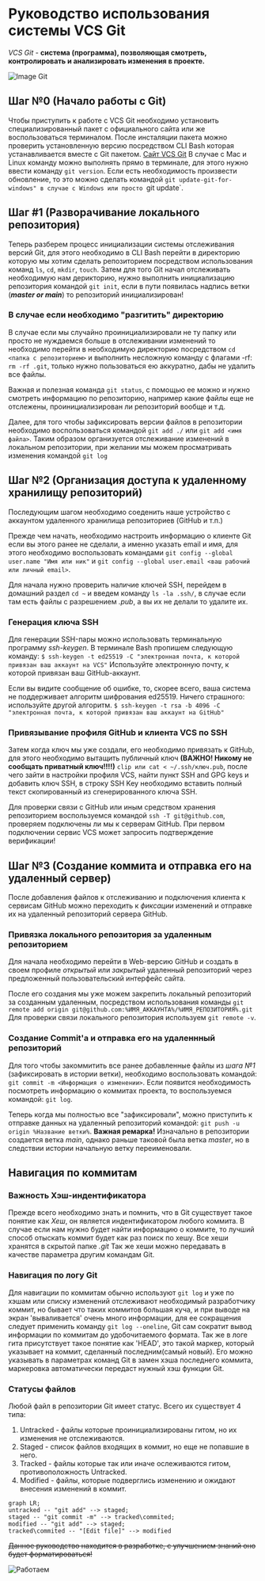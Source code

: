 # Руководство использования системы VCS Git
*VCS Git* - **система (программа), позволяющая смотреть, контролировать и анализировать изменения в проекте.**

![Image Git](https://content.timeweb.com/assets/e41e86c7-bcc2-4740-a783-b2fd6ff6f839?width=1920&height=1080)

## Шаг №0 (Начало работы с Git)
Чтобы приступить к работе с VCS Git необходимо установить специализированный пакет с официального сайта или же воспользоваться терминалом.
После инсталяции пакета можно проверить установленную версию посредством CLI Bash которая устанавливается вместе с Git пакетом. [Сайт VCS Git](https://git-scm.com/)
В случае с Mac и Linux команду можно выполнять прямо в терминале, для этого нужно ввести команду `git version`. 
Если есть необходимость произвести обновление, то это можно сделать командой `git update-git-for-windows" в случае с Windows или просто `git update`.

## Шаг #1 (Разворачивание локального репозитория)
Теперь разберем процесс инициализации системы отслеживания версий Git, для этого необходимо в CLI Bash перейти в директорию которую мы хотим сделать репозиторием посредством использования команд `ls`, `cd`, `mkdir`, `touch`.
Затем для того Git начал отслеживать необходимую нам дерикторию, нужно выполнить инициализацию репозитория командой `git init`, если в пути появилась надпись ветки (***master or main***) то репозиторий инициализирован!

### В случае если необходимо "разгитить" директорию
В случае если мы случайно проинициализировали не ту папку или просто не нуждаемся больше в отслеживании изменений то необходимо перейти в необходимую директорию посредством `cd <папка с репозиторием>` и выполнить несложную команду с флагами -rf: `rm -rf .git`, только нужно пользоваться ею аккуратно, дабы не удалить все файлы.

Важная и полезная команда `git status`, с помощью ее можно и нужно смотреть информацию по репозиторию, например какие файлы еще не отслежены, проинициализирован ли репозиторий вообще и т.д.

Далее, для того чтобы зафиксировать версии файлов в репозитории необходимо воспользоваться командой `git add ./` или `git add <имя файла>`.
Таким образом организуется отслеживание изменений в локальном репозитории, при желании мы можем просматривать изменения командой `git log`

## Шаг №2 (Организация доступа к удаленному хранилищу репозиторий)
Последующим шагом необходимо соеденить наше устройство с аккаунтом удаленного хранилища репозиториев (GitHub и т.п.)

Прежде чем начать, необходимо настроить информацию о клиенте Git если вы этого ранее не сделали, а именно указать email и имя, для этого необходимо воспользовать командами `git config --global user.name "Имя или ник"` и `git config --global user.email <ваш рабочий или личный email>`.

Для начала нужно проверить наличие ключей SSH, перейдем в домашний раздел `cd ~` и введем команду `ls -la .ssh/`, в случае если там есть файлы с разрешением *.pub*, а вы их не делали то удалите их.

### Генерация ключа SSH
Для генерации SSH-пары можно использовать терминальную программу *ssh-keygen*. В терминале Bash пропишем следующую команду:
`$ ssh-keygen -t ed25519 -C "электронная почта, к которой привязан ваш аккаунт на VCS"` Используйте электронную почту, к которой привязан ваш GitHub-аккаунт.

Если вы видите сообщение об ошибке, то, скорее всего, ваша система не поддерживает алгоритм шифрования ed25519. Ничего страшного: используйте другой алгоритм.
`$ ssh-keygen -t rsa -b 4096 -C "электронная почта, к которой привязан ваш аккаунт на GitHub"`

### Привязывание профиля GitHub и клиента VCS по SSH
Затем когда ключ мы уже создали, его необходимо привязать к GitHub, для этого необходимо вытащить публичный ключ **(ВАЖНО! Никому не сообщать приватный ключ!!!!)** `clip или cat < ~/.ssh/ключ.pub`, после чего зайти в настройки профиля VCS, найти пункт SSH and GPG keys и добавить ключ SSH, в строку SSH Key необходимо вставить полный текст скопированный из сгенерированного ключа SSH.

Для проверки связи с GitHub или иным средством хранения репозиторием воспользуемся командой `ssh -T git@github.com`, проверяем подключены ли мы к серверам GitHub. При первом подключении сервис VCS может запросить подтверждение верификации!

## Шаг №3 (Создание коммита и отправка его на удаленный сервер)
После добавления файлов к отслеживанию и подключения клиента к сервисам GitHub можно переходить к *фиксации* изменений и отправке их на удаленный репозиторий сервера GitHub.

### Привязка локального репозитория за удаленным репозиторием
Для начала необходимо перейти в Web-версию GitHub и создать в своем профиле *открытый* или *закрытый* удаленный репозиторий через предложенный пользовательский интерфейс сайта.

После его создания мы уже можем закрепить локальный репозиторий за созданным удаленным, посредством использования команды `git remote add origin git@github.com:%ИМЯ_АККАУНТА%/%ИМЯ_РЕПОЗИТОРИЯ%.git`
Для проверки связи локального репозитория используем `git remote -v`.

### Создание Commit'a и отправка его на удаленнный репозиторий
Для того чтобы закоммитить все ранее добавленные файлы из *шага №1* (зафиксировать в истории ветки), необходимо воспользовать командой: `git commit -m <Информация о изменении>`.
Если появится необходимость посмотреть информацию о коммитах проекта, то воспользуемся командой: `git log`.

Теперь когда мы полностью все "зафиксировали", можно приступить к отправке данных на удаленный репозиторий командой: `git push -u origin %Название ветки%`. **Важная ремарка!** Изначально в репозитории создается ветка *main*, однако раньше таковой была ветка *master*, но в следствии истории начальную ветку переименовали. 

## Навигация по коммитам

### Важность Хэш-индентификатора
Прежде всего необходимо знать и помнить, что в Git существует такое понятие как *Хеш*, он является индентификатором любого коммита. В случае если нам нужно будет найти информацию о коммите, то лучший способ отыскать коммит будет как раз поиск по хешу. Все хеши хранятся в скрытой папке *.git*
Так же хеши можно передавать в качестве параметра другим командам Git.

### Навигация по логу Git
Для навигации по коммитам обычно используют `git log` и уже по хэшам или списку изменений отслеживают необходимый разработчику коммит, но бывает что таких коммитов большая куча, и при выводе на экран 'вываливается' очень много информации, для ее сокращения следует применить команду `git log --oneline`, Git сам сократит вывод информации по коммитам до удобочитаемого формата.
Так же в логе гита присутствует такое понятие как 'HEAD', это такой маркер, который указывает на коммит, сделанный последним(самый новый). Его можно указывать в параметрах команд Git в замен хэша последнего коммита, маркеровка автоматически передаст нужный хэш функции Git.

### Статусы файлов
Любой файл в репозитории Git имеет статус. Всего их существует 4 типа:
1. Untracked - файлы которые проинициализированы гитом, но их изменения не отслеживаются.
2. Staged - список файлов входящих в коммит, но еще не попавшие в него.
3. Tracked - файлы которые так или иначе ослеживаются гитом, противоположность Untracked.
4. Modified - файлы, которые подверглись изменению и ожидают внесения изменений в коммит.

```mermaid
graph LR;
untracked -- "git add" --> staged;
staged -- "git commit -m" --> tracked\commited;
modified -- "git add" --> staged;
tracked\commited -- "[Edit file]" --> modified 
```

~~Данное руководство находится в разработке, с улучшением знаний оно будет форматироваться!~~

![Работаем](https://media4.giphy.com/media/JIX9t2j0ZTN9S/giphy.gif?cid=ecf05e476176v8gufwxehjcylspu8cc47ttvid73ej6g2pvo&ep=v1_gifs_search&rid=giphy.gif&ct=g)
